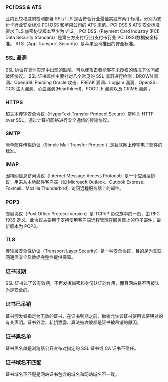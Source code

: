 ### PCI DSS & ATS

业内比较权威的检测部署 SSL/TLS 是否符合行业最佳实践有两个标准，分别为支付卡行业安全标准 PCI DSS 和苹果公司的 ATS 规范。PCI DSS & ATS 安全标准要求 TLS 加密协议版本至少为 v1.2。
PCI DSS（Payment Card Industry (PCI) Data Security Standard）是第三方支付行业(支付卡行业 PCI DSS)数据安全标准。
ATS（App Transport Security）是苹果公司推出的安全标准。

### SSL 漏洞

SSL 协议在具体实现中出现的缺陷，可以使攻击者能够在未授权的情况下访问或破坏协议。
SSL 证书监控主要针对八个常见的 SSL 漏洞进行检测：DROWN 漏洞、OpenSSL Padding Oracle 攻击、FREAK 漏洞、Logjam 漏洞、OpenSSL CCS 注入漏洞、心血漏洞(Heartbleed)、POODLE 漏洞以及 CRIME 漏洞 。

### HTTPS

超文本传输安全协议（HyperText Transfer Protocol Secure）常称为 HTTP over SSL，通过计算机网络进行安全通信的传输协议。

### SMTP

简单邮件传输协议（Simple Mail Transfer Protocol）是互联网上传输电子邮件的标准。

### IMAP

因特网信息访问协议（Internet Message Access Protocol）是一个应用层协议，用来从本地邮件客户端（如 Microsoft Outlook、Outlook Express、Foxmail、Mozilla Thunderbird）访问远程服务器上的邮件。

### POP3

邮局协议（Post Office Protocol version）是 TCP/IP 协议族中的一员，由 RFC 1939 定义。此协议主要用于支持使用客户端远程管理在服务器上的电子邮件，最新版本为 POP3。

### TLS

传输层安全性协议（Transport Layer Security）是一种安全协议，目的是为互联网通信安全及数据完整性提供保障。
 
### 证书过期

SSL 证书过了该有效期，不再发挥加密和身份认证的作用，而且网站将不再被认为是安全的。

### 证书已吊销

证书颁发者指定为无效的证书，在证书到期之前，撤销允许该证书使用该密钥对的有关声明。证书外泄，私钥泄露、算法被攻破都是证书被吊销的原因。

### 证书黑名单

证书黑名单是浏览器公开宣布对指定的 SSL 证书或 CA 证书不信任。

### 证书域名不匹配

证书域名不匹配是网站证书包含的域名和网站域名不一致。


